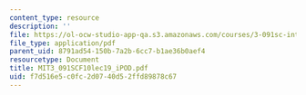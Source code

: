 ```yaml
---
content_type: resource
description: ''
file: https://ol-ocw-studio-app-qa.s3.amazonaws.com/courses/3-091sc-introduction-to-solid-state-chemistry-fall-2010/f7d516e5c0fc2d0740d52ffd89878c67_MIT3_091SCF10lec19_iPOD.pdf
file_type: application/pdf
parent_uid: 8791ad54-150b-7a2b-6cc7-b1ae36b0aef4
resourcetype: Document
title: MIT3_091SCF10lec19_iPOD.pdf
uid: f7d516e5-c0fc-2d07-40d5-2ffd89878c67
---
```

